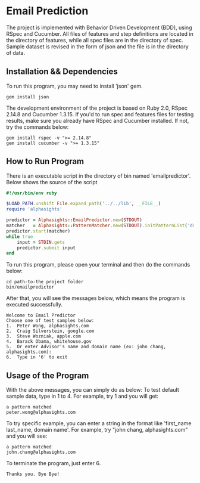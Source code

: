 # Email Prediction

The project is implemented with Behavior Driven Development (BDD), using RSpec and Cucumber.
All files of features and step definitions are located in the directory of features, while all spec files are in the 
directory of spec. Sample dataset is revised in the form of json and the file is in the directory of data.

## Installation && Dependencies
To run this program, you may need to install 'json' gem.
    
    gem install json
    
The development environment of the project is based on Ruby 2.0, RSpec 2.14.8 and Cucumber 1.3.15. 
If you'd to run spec and features files for testing results, make sure you already have RSpec and Cucumber installed.
If not, try the commands below: 

    gem install rspec -v ">= 2.14.8"
    gem install cucumber -v ">= 1.3.15"

## How to Run Program
There is an executable script in the directory of bin named 'emailpredictor'. Below shows the source of the script

```ruby
#!/usr/bin/env ruby

$LOAD_PATH.unshift File.expand_path('../../lib', __FILE__)
require 'alphasights'

predictor = Alphasights::EmailPredictor.new(STDOUT)
matcher   = Alphasights::PatternMatcher.new(STDOUT).initPatternList('data/sample.json')
predictor.start(matcher)
while true
    input = STDIN.gets
    predictor.submit input
end
```

To run this program, please open your terminal and then do the commands below:

    cd path-to-the project folder
    bin/emailpredictor
    
After that, you will see the messages below, which means the program is executed successfully.

    Welcome to Email Predictor
    Choose one of test samples below:
    1.  Peter Wong, alphasights.com
    2.  Craig Silverstein, google.com
    3.  Steve Wozniak, apple.com
    4.  Barack Obama, whitehouse.gov
    5.  Or enter Advisor's name and domain name (ex: john chang, alphasights.com):
    6.  Type in '6' to exit
    
## Usage of the Program
With the above messages, you can simply do as below:
To test default sample data, type in 1 to 4. For example, try 1 and you will get:
    
    a pattern matched
    peter.wong@alphasights.com

To try specific example, you can enter a string in the format like 'first_name last_name, domain name'.
For example, try "john chang, alphasights.com" and you will see:

    a pattern matched
    john.chang@alphasights.com

To terminate the program, just enter 6.

    Thanks you. Bye Bye!
